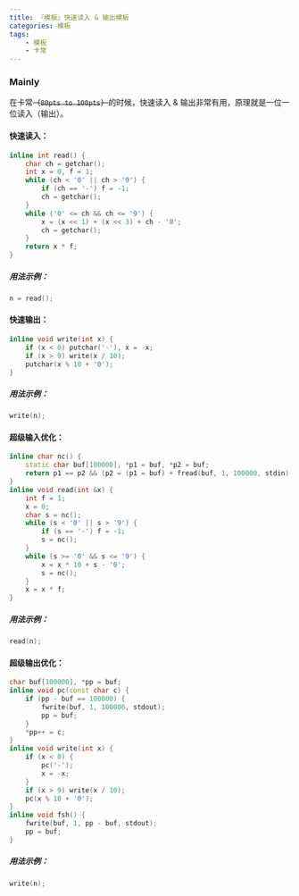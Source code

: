 ```yaml
---
title: 『模板』快速读入 & 输出模板
categories: 模板
tags:
    - 模板
    - 卡常
---
```


### Mainly

在卡常~~（`80pts to 100pts`）~~的时候，快速读入 & 输出非常有用，原理就是一位一位读入（输出）。

#### 快速读入：

```cpp
inline int read() {
    char ch = getchar();
    int x = 0, f = 1;
    while (ch < '0' || ch > '9') {
        if (ch == '-') f = -1;
        ch = getchar();
    }
    while ('0' <= ch && ch <= '9') {
        x = (x << 1) + (x << 3) + ch - '0';
        ch = getchar();
    }
    return x * f;
}
```

##### 用法示例：

```cpp
n = read();
```

#### 快速输出：

```cpp
inline void write(int x) {
    if (x < 0) putchar('-'), x = -x;
    if (x > 9) write(x / 10);
    putchar(x % 10 + '0');
}
```

##### 用法示例：

```cpp
write(n);
```

#### 超级输入优化：

```cpp
inline char nc() {
    static char buf[100000], *p1 = buf, *p2 = buf;
    return p1 == p2 && (p2 = (p1 = buf) + fread(buf, 1, 100000, stdin), p1 == p2) ? EOF : *p1++;
}
inline void read(int &x) {
    int f = 1;
    x = 0;
    char s = nc();
    while (s < '0' || s > '9') {
        if (s == '-') f = -1;
        s = nc();
    }
    while (s >= '0' && s <= '9') {
        x = x * 10 + s - '0';
        s = nc();
    }
    x = x * f;
}
```

##### 用法示例：

```cpp
read(n);
```

#### 超级输出优化：

```cpp
char buf[100000], *pp = buf;
inline void pc(const char c) {
    if (pp - buf == 100000) {
        fwrite(buf, 1, 100000, stdout);
        pp = buf;
    }
    *pp++ = c;
}
inline void write(int x) {
    if (x < 0) {
        pc('-');
        x = -x;
    }
    if (x > 9) write(x / 10);
    pc(x % 10 + '0');
}
inline void fsh() {
    fwrite(buf, 1, pp - buf, stdout);
    pp = buf;
}
```
##### 用法示例：
```cpp
write(n);
```